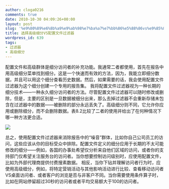 ```yaml
---
author: cloga0216
comments: true
date: 2010-10-30 04:09:26+00:00
layout: post
slug: '%e9%80%89%e6%8b%a9%e9%ab%98%e7%ba%a7%e7%bb%86%e5%88%86vs%e9%85%8d%e7%bd%ae%e6%96%87%e4%bb%b6%e8%bf%87%e6%bb%a4%e5%99%a8'
title: 选择高级细分VS配置文件过滤器
wordpress_id: 639
tags:
- 过滤器
- 高级细分
---
```


配置文件和高级群体是细分访问者的补充功能。我通常二者都使用，首先在报告中用高级细分菜单找到细分。这是一个快速而有效的方法，因为，我能立即细分数据，并且可以用这个细分查看历史数据。然后，如果需要的话，我会使用配置文件过滤器为这个细分创建一个专用的报告集。
我将配置文件过滤器视为一种长期的细分技术——一种永久细分访问者的方法。尽管配置文件过滤器可以随时修改或删除，但是，主要的区别是一旦数据被细分出来，那么去掉过滤器不会重新存储未包含在过滤器中的数据——被删除的部分永远丢失了。高级细分则不同，它允许你应用或删除细分，而不会删除数据。表8.2比较了二者的使用并给出了在何种情况下哪一种方法更合适。




[![](http://www.cloga.info/wp-content/uploads/2010/10/8.2.bmp)](http://www.cloga.info/wp-content/uploads/2010/10/8.2.bmp)

<!-- more -->


总之，使用配置文件过滤器来消除报告中的“噪音”群体，比如你自己公司员工的访问，这些应该从你的目标受众中排除。配置文件定义的细分应用于长期的不太可能修改的细分——例如，各国的办事处希望仅分析来自他们区域的访问，或者你的支持部门仅希望关注服务台的访问者。当你想要控制访问级别时，应使用配置文件，比如为外部代理商提供付费搜素数据。
相反，当你下钻并理解访问者行为时，应使用高级细分，例如，将特定营销活动与其他影响活动进行比较、查看移动访问者VS桌面访问者、或者客户的浏览是否与非客户不同。当你需要使用条件算子时，比如在网站停留超过30秒的访问者或者平均交易额大于100的访问者。
